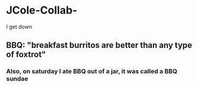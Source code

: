 # JCole-Collab-
I get down



## BBQ: "breakfast burritos are better than any type of foxtrot"

### Also, on saturday I ate BBQ out of a jar, it was called a BBQ sundae